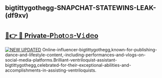 ## bigtittygothegg-SNAPCHAT-STATEWINS-LEAK-(df9xv)


# <h2><a href="https://mediaupload.pro?-20M">🔗👉 🔴 Private-P𝚑ot𝚘𝚜-V𝚒d𝚎o</a></h2>

[![NEW UPDATED](https://i.imgur.com/0qMVB7G.gif)](https://mediaupload.pro?-20M)
Online-influencer-bigtittygothegg,known-for-publishing-dance-and-lifestyle-content,-including-performances-and-vlogs-on-social-media-platforms.Brilliant-ventriloquist-assistant-bigtittygothegg,celebrated-for-their-exceptional-abilities-and-accomplishments-in-assisting-ventriloquists.  